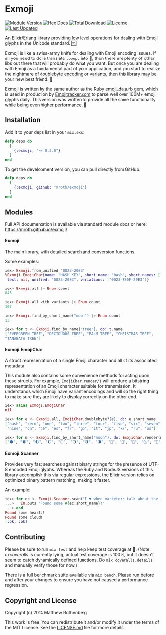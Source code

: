 Exmoji
======

[![Module Version](https://img.shields.io/hexpm/v/exmoji.svg)](https://hex.pm/packages/exmoji)
[![Hex Docs](https://img.shields.io/badge/hex-docs-lightgreen.svg)](https://hexdocs.pm/exmoji/)
[![Total Download](https://img.shields.io/hexpm/dt/exmoji.svg)](https://hex.pm/packages/exmoji)
[![License](https://img.shields.io/hexpm/l/exmoji.svg)](https://github.com/mroth/exmoji/blob/master/LICENSE.md)
[![Last Updated](https://img.shields.io/github/last-commit/mroth/exmoji.svg)](https://github.com/mroth/exmoji/commits/master)

An Elixir/Erlang library providing low level operations for dealing with Emoji
glyphs in the Unicode standard. :cool:

Exmoji is like a swiss-army knife for dealing with Emoji encoding issues. If all
you need to do is translate `:poop:` into :poop:, then there are plenty of other
libs out there that will probably do what you want.  But once you are dealing
with Emoji as a fundamental part of your application, and you start to realize
the nightmare of [doublebyte encoding][doublebyte] or [variants][variant], then
this library may be your new best friend. :raised_hands:

Exmoji is written by the same author as the Ruby [emoji_data.rb][rb] gem, which
is used in production by [Emojitracker.com][emojitracker] to parse well over
100M+ emoji glyphs daily. This version was written to provide all the same
functionality while being even higher performance. :dizzy:

[doublebyte]: http://www.quora.com/Why-does-using-emoji-reduce-my-SMS-character-limit-to-70
[variant]: http://www.unicode.org/L2/L2011/11438-emoji-var.pdf
[rb]: https://github.com/mroth/emoji_data.rb
[emojitracker]: http://www.emojitracker.com

Installation
------------

Add it to your deps list in your `mix.exs`:

```elixir
defp deps do
  [
    {:exmoji, "~> 0.3.0"}
  ]
end
```

To get the development version, you can pull directly from GitHub:

```elixir
defp deps do
  [
    {:exmoji, github: "mroth/exmoji"}
  ]
end
```


Modules
-------
Full API documentation is available via standard module docs or here:
https://mroth.github.io/exmoji/


#### Exmoji

The main library, with detailed search and conversion functions.

Some examples:

```elixir
iex> Exmoji.from_unified "0023-20E3"
%Exmoji.EmojiChar{name: "HASH KEY", short_name: "hash", short_names: ["hash"],
 text: nil, unified: "0023-20E3", variations: ["0023-FE0F-20E3"]}

iex> Exmoji.all |> Enum.count
845

iex> Exmoji.all_with_variants |> Enum.count
107

iex> Exmoji.find_by_short_name("moon") |> Enum.count
13

iex> for t <- Exmoji.find_by_name("tree"), do: t.name
["EVERGREEN TREE", "DECIDUOUS TREE", "PALM TREE", "CHRISTMAS TREE",
"TANABATA TREE"]
```

#### Exmoji.EmojiChar

A struct representation of a single Emoji character and all of its
associated metadata.

This module also contains some convenience methods for acting upon these
structs. For example, `EmojiChar.render/1` will produce a bitstring
representation of an Emoji character suitable for transmission.  It understands
which Emoji have variant encodings and will do the right thing to make sure they
are likely to display correctly on the other end.

```elixir
iex> alias Exmoji.EmojiChar
nil

iex> for e <- Exmoji.all, EmojiChar.doublebyte?(e), do: e.short_name
["hash", "zero", "one", "two", "three", "four", "five", "six", "seven", "eight",
 "nine", "cn", "de", "es", "fr", "gb", "it", "jp", "kr", "ru", "us"]

iex> for m <- Exmoji.find_by_short_name("moon"), do: EmojiChar.render(m)
["🌑", "🌒", "🌓", "🌔", "🌕", "🌖", "🌗", "🌘", "🌙", "🌚", "🌛", "🌜", "🌝"]

```

#### Exmoji.Scanner

Provides very fast searches against binary strings for the presence of UTF-8
encoded Emoji glyphs.  Whereas the Ruby and NodeJS versions of this library
accomplish this via regular expressions, the Elixir version relies on optimized
binary pattern matching, making it faster.

An example:

```elixir
iex> for ec <- Exmoji.Scanner.scan("I ♥ when marketers talk about the ☁.") do
...>   IO.puts "Found some #{ec.short_name}!"
...> end
Found some hearts!
Found some cloud!
[:ok, :ok]

```

## Contributing

Please be sure to run `mix test` and help keep test coverage at :100:. (Note:
_excoveralls_ is currently lying, actual test coverage is 100%, but it
doesn't seem to catch dynamically defined functions. Do `mix coveralls.details`
and manually verify those for now.)

There is a full benchmark suite available via `mix bench`.  Please
run before and after your changes to ensure you have not caused a performance
regression.

## Copyright and License

Copyright (c) 2014 Matthew Rothenberg

This work is free. You can redistribute it and/or modify it under the
terms of the MIT License. See the [LICENSE.md](./LICENSE.md) file for more details.

